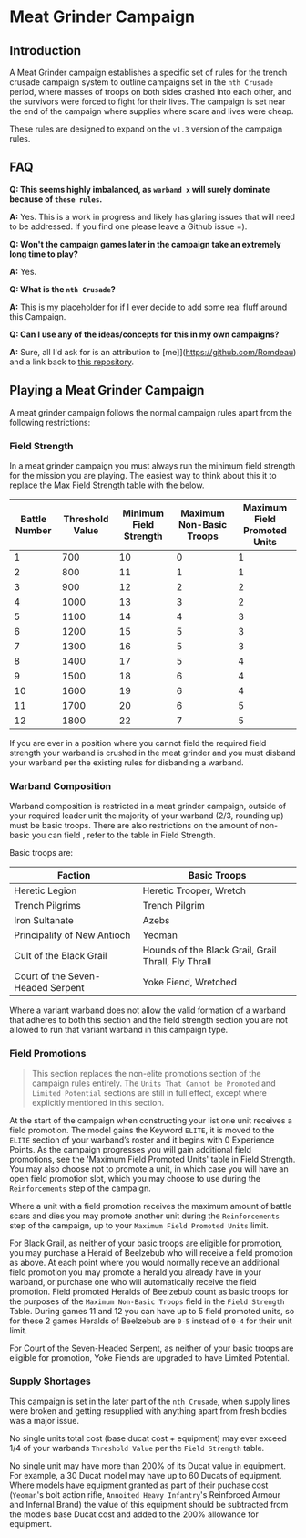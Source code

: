 # Meat Grinder Campaign

## Introduction

A Meat Grinder campaign establishes a specific set of rules for the trench crusade campaign system to outline campaigns set in the `nth Crusade` period, where masses of troops on both sides crashed into each other, and the survivors were forced to fight for their lives. The campaign is set near the end of the campaign where supplies where scare and lives were cheap. 

These rules are designed to expand on the `v1.3` version of the campaign rules.

## FAQ

**Q: This seems highly imbalanced, as `warband x` will surely dominate because of `these rules`.**

**A:** Yes. This is a work in progress and likely has glaring issues that will need to be addressed. If you find one please leave a Github issue =).

**Q: Won't the campaign games later in the campaign take an extremely long time to play?**

**A:** Yes.

**Q: What is the `nth Crusade`?**

**A:** This is my placeholder for if I ever decide to add some real fluff around this Campaign.

**Q: Can I use any of the ideas/concepts for this in my own campaigns?**

**A:** Sure, all I'd ask for is an attribution to [me]](https://github.com/Romdeau) and a link back to [this repository](https://github.com/Romdeau/trench-crusade-playtest/).

## Playing a Meat Grinder Campaign

A meat grinder campaign follows the normal campaign rules apart from the following restrictions:

### Field Strength

In a meat grinder campaign you must always run the minimum field strength for the mission you are playing. The easiest way to think about this it to replace the Max Field Strength table with the below.

| Battle Number | Threshold Value | Minimum Field Strength  | Maximum Non-Basic Troops | Maximum Field Promoted Units |
| ------------- | --------------- | ----------------------- | ------------------------ | ---------------------------- |
| 1             | 700             | 10                      | 0                        | 1                            |
| 2             | 800             | 11                      | 1                        | 1                            |
| 3             | 900             | 12                      | 2                        | 2                            |
| 4             | 1000            | 13                      | 3                        | 2                            |
| 5             | 1100            | 14                      | 4                        | 3                            |
| 6             | 1200            | 15                      | 5                        | 3                            |
| 7             | 1300            | 16                      | 5                        | 3                            |
| 8             | 1400            | 17                      | 5                        | 4                            |
| 9             | 1500            | 18                      | 6                        | 4                            |
| 10            | 1600            | 19                      | 6                        | 4                            |
| 11            | 1700            | 20                      | 6                        | 5                            |
| 12            | 1800            | 22                      | 7                        | 5                            |

If you are ever in a position where you cannot field the required field strength your warband is crushed in the meat grinder and you must disband your warband per the existing rules for disbanding a warband.

### Warband Composition

Warband composition is restricted in a meat grinder campaign, outside of your required leader unit the majority of your warband (2/3, rounding up) must be basic troops. There are also restrictions on the amount of non-basic you can field , refer to the table in Field Strength.

Basic troops are:

| Faction                           | Basic Troops                                        |
| -------                           | ------------                                        |
| Heretic Legion                    | Heretic Trooper, Wretch                             |
| Trench Pilgrims                   | Trench Pilgrim                                      |
| Iron Sultanate                    | Azebs                                               |
| Principality of New Antioch       | Yeoman                                              |
| Cult of the Black Grail           | Hounds of the Black Grail, Grail Thrall, Fly Thrall |
| Court of the Seven-Headed Serpent | Yoke Fiend, Wretched                                |

Where a variant warband does not allow the valid formation of a warband that adheres to both this section and the field strength section you are not allowed to run that variant warband in this campaign type.

### Field Promotions

> This section replaces the non-elite promotions section of the campaign rules entirely. The `Units That Cannot be Promoted` and `Limited Potential` sections are still in full effect, except where explicitly mentioned in this section.

At the start of the campaign when constructing your list one unit receives a field promotion. The model gains the Keyword `ELITE`, it is moved to the `ELITE` section of your warband’s roster and it begins with 0 Experience Points. As the campaign progresses you will gain additional field promotions, see the 'Maximum Field Promoted Units' table in Field Strength. You may also choose not to promote a unit, in which case you will have an open field promotion slot, which you may choose to use during the `Reinforcements` step of the campaign.

Where a unit with a field promotion receives the maximum amount of battle scars and dies you may promote another unit during the `Reinforcements` step of the campaign, up to your `Maximum Field Promoted Units` limit.

For Black Grail, as neither of your basic troops are eligible for promotion, you may purchase a Herald of Beelzebub who will receive a field promotion as above. At each point where you would normally receive an additional field promotion you may promote a herald you already have in your warband, or purchase one who will automatically receive the field promotion. Field promoted Heralds of Beelzebub count as basic troops for the purposes of the `Maximum Non-Basic Troops` field in the `Field Strength` Table. During games 11 and 12 you can have up to 5 field promoted units, so for these 2 games Heralds of Beelzebub are `0-5` instead of `0-4` for their unit limit.

For Court of the Seven-Headed Serpent, as neither of your basic troops are eligible for promotion, Yoke Fiends are upgraded to have Limited Potential.

### Supply Shortages

This campaign is set in the later part of the `nth Crusade`, when supply lines were broken and getting resupplied with anything apart from fresh bodies was a major issue.

No single units total cost (base ducat cost + equipment) may ever exceed 1/4 of your warbands `Threshold Value` per the `Field Strength` table. 

No single unit may have more than 200% of its Ducat value in equipment. For example, a 30 Ducat model may have up to 60 Ducats of equipment. Where models have equipment granted as part of their puchase cost (`Yeoman`'s bolt action rifle, `Annoited Heavy Infantry`'s Reinforced Armour and Infernal Brand) the value of this equipment should be subtracted from the models base Ducat cost and added to the 200% allowance for equipment.
